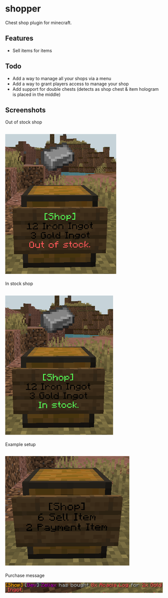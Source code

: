 # shopper
Chest shop plugin for minecraft.

## Features
- Sell items for items

## Todo
- Add a way to manage all your shops via a menu
- Add a way to grant players access to manage your shop
- Add support for double chests (detects as shop chest & item hologram is placed in the middle)

## Screenshots
Out of stock shop

![Out of stock](2022-01-09_06.09.48.png "Out of stock")
---
In stock shop

![In stock](2022-01-09_06.10.20.png "In stock")
---
Example setup

![Example setup](2022-01-09_06.15.05.png "Example setup")
---
Purchase message

![Purchase message](2022-01-09_06.21.03.png "Purchase message")

